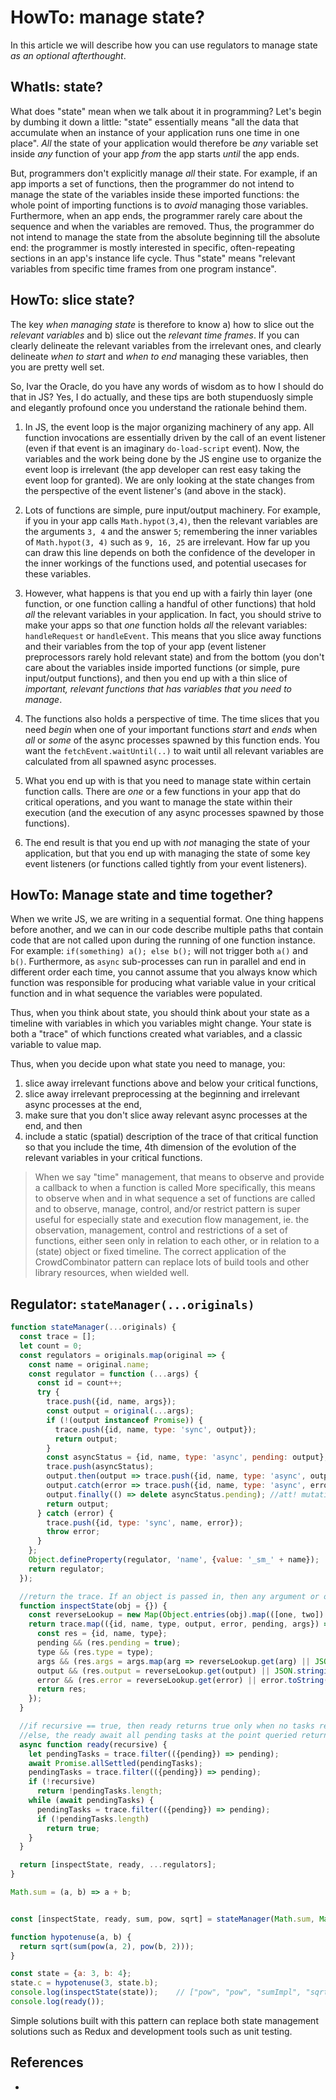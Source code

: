 # HowTo: manage state?

In this article we will describe how you can use regulators to manage state *as an optional afterthought*.

## WhatIs: state?

What does "state" mean when we talk about it in programming? Let's begin by dumbing it down a little: "state" essentially means "all the data that accumulate when an instance of your application runs one time in one place". *All* the state of your application would therefore be *any* variable set inside *any* function of your app *from* the app starts *until* the app ends.

But, programmers don't explicitly manage *all* their state. For example, if an app imports a set of functions, then the programmer do not intend to manage the state of the variables inside these imported functions: the whole point of importing functions is to *avoid* managing those variables. Furthermore, when an app ends, the programmer rarely care about the sequence and when the variables are removed. Thus, the programmer do not intend to manage the state from the absolute beginning till the absolute end: the programmer is mostly interested in specific, often-repeating sections in an app's instance life cycle.  Thus "state" means "relevant variables from specific time frames from one program instance". 

## HowTo: slice state?

The key *when managing state* is therefore to know a) how to slice out the *relevant variables* and b) slice out the *relevant time frames*. If you can clearly delineate the relevant variables from the irrelevant ones, and clearly delineate *when to start* and *when to end* managing these variables, then you are pretty well set.

So, Ivar the Oracle, do you have any words of wisdom as to how I should do that in JS? Yes, I do actually, and these tips are both stupenduosly simple and elegantly profound once you understand the rationale behind them.

1. In JS, the event loop is the major organizing machinery of any app. All function invocations are essentially driven by the call of an event listener (even if that event is an imaginary `do-load-script` event). Now, the variables and the work being done by the JS engine use to organize the event loop is irrelevant (the app developer can rest easy taking the event loop for granted). We are only looking at the state changes from the perspective of the event listener's (and above in the stack).

2. Lots of functions are simple, pure input/output machinery. For example, if you in your app calls `Math.hypot(3,4)`, then the relevant variables are the arguments `3, 4` and the answer `5`; remembering the inner variables of `Math.hypot(3, 4)` such as `9, 16, 25` are irrelevant. How far up you can draw this line depends on both the confidence of the developer in the inner workings of the functions used, and potential usecases for these variables.

3.  However, what happens is that you end up with a fairly thin layer (one function, or one function calling a handful of other functions) that hold *all* the relevant variables in your application. In fact, you should strive to make your apps so that *one* function holds *all* the relevant variables: `handleRequest` or `handleEvent`. This means that you slice away functions and their variables from the top of your app (event listener preprocessors rarely hold relevant state) and from the bottom (you don't care about the variables inside imported functions (or simple, pure input/output functions), and then you end up with a thin slice of *important, relevant functions that has variables that you need to manage*.

4. The functions also holds a perspective of time. The time slices that you need *begin* when one of your important functions *start* and *ends* when *all* or *some* of the async processes spawned by this function ends. You want the `fetchEvent.waitUntil(..)` to wait until all relevant variables are calculated from all spawned async processes.

5. What you end up with is that you need to manage state within certain function calls. There are *one* or a few functions in your app that do critical operations, and you want to manage the state within their execution (and the execution of any async processes spawned by those functions).

6. The end result is that you end up with *not* managing the state of your application, but that you end up with managing the state of some key event listeners (or functions called tightly from your event listeners).

## HowTo: Manage state and time together?

When we write JS, we are writing in a sequential format. One thing happens before another, and we can in our code describe multiple paths that contain code that are not called upon during the running of one function instance. For example: `if(something) a(); else b();` will not trigger both `a()` and `b()`. Furthermore, as `async` sub-processes can run in parallel and end in different order each time, you cannot assume that you always know which function was responsible for producing what variable value in your critical function and in what sequence the variables were populated.

Thus, when you think about state, you should think about your state as a timeline with variables in which you variables might change. Your state is both a "trace" of which functions created what variables, and a classic variable to value map.

Thus, when you decide upon what state you need to manage, you:
1. slice away irrelevant functions above and below your critical functions, 
2. slice away irrelevant preprocessing at the beginning and irrelevant async processes at the end,
3. make sure that you don't slice away relevant async processes at the end, and then
4. include a static (spatial) description of the trace of that critical function so that you include the time, 4th dimension of the evolution of the relevant variables in your critical functions.

> When we say "time" management, that means to observe and provide a callback to when a function is called More specifically, this means to observe when and in what sequence a set of functions are called and  to observe, manage, control, and/or restrict  pattern is super useful for especially state and execution flow management, ie. the observation, management, control and restrictions of a set of functions, either seen only in relation to each other, or in relation to a (state) object or fixed timeline. The correct application of the CrowdCombinator pattern can replace lots of build tools and other library resources, when wielded well.


## Regulator: `stateManager(...originals)`

```javascript
function stateManager(...originals) {
  const trace = [];
  let count = 0;
  const regulators = originals.map(original => {
    const name = original.name;
    const regulator = function (...args) {
      const id = count++;
      try {
        trace.push({id, name, args});
        const output = original(...args);
        if (!(output instanceof Promise)) {
          trace.push({id, name, type: 'sync', output});
          return output;
        }
        const asyncStatus = {id, name, type: 'async', pending: output};
        trace.push(asyncStatus);
        output.then(output => trace.push({id, name, type: 'async', output}));
        output.catch(error => trace.push({id, name, type: 'async', error}));
        output.finally(() => delete asyncStatus.pending); //att! mutation.
        return output;
      } catch (error) {
        trace.push({id, type: 'sync', name, error});
        throw error;
      }
    };
    Object.defineProperty(regulator, 'name', {value: '_sm_' + name});
    return regulator;
  });

  //return the trace. If an object is passed in, then any argument or output value matching a property will be renamed.
  function inspectState(obj = {}) {
    const reverseLookup = new Map(Object.entries(obj).map(([one, two]) => [two, one]));
    return trace.map(({id, name, type, output, error, pending, args}) => {
      const res = {id, name, type};
      pending && (res.pending = true);
      type && (res.type = type);
      args && (res.args = args.map(arg => reverseLookup.get(arg) || JSON.stringify(arg)));
      output && (res.output = reverseLookup.get(output) || JSON.stringify(output));
      error && (res.error = reverseLookup.get(error) || error.toString()); //todo how to log errors
      return res;
    });
  }

  //if recursive == true, then ready returns true only when no tasks remain pending.
  //else, the ready await all pending tasks at the point queried returns
  async function ready(recursive) {
    let pendingTasks = trace.filter(({pending}) => pending);
    await Promise.allSettled(pendingTasks);
    pendingTasks = trace.filter(({pending}) => pending);
    if (!recursive)
      return !pendingTasks.length;
    while (await pendingTasks) {
      pendingTasks = trace.filter(({pending}) => pending);
      if (!pendingTasks.length)
        return true;
    }
  }

  return [inspectState, ready, ...regulators];
}

Math.sum = (a, b) => a + b;


const [inspectState, ready, sum, pow, sqrt] = stateManager(Math.sum, Math.pow, Math.sqrt);

function hypotenuse(a, b) {
  return sqrt(sum(pow(a, 2), pow(b, 2)));
}

const state = {a: 3, b: 4};
state.c = hypotenuse(3, state.b);
console.log(inspectState(state));    // ["pow", "pow", "sumImpl", "sqrt"]
console.log(ready());
```

Simple solutions built with this pattern can replace both state management solutions such as Redux and development tools such as unit testing.

## References

* 

